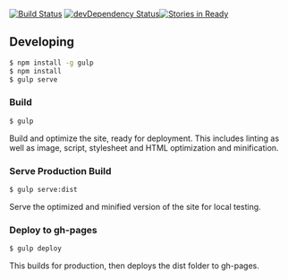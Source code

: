 [![Build Status](https://travis-ci.org/bitjson/static.svg)](https://travis-ci.org/bitjson/static) [![devDependency Status](https://david-dm.org/bitjson/static/dev-status.svg)](https://david-dm.org/bitjson/static#info=devDependencies)[![Stories in Ready](https://badge.waffle.io/bitjson/static.png?label=ready&title=Ready)](https://waffle.io/bitjson/static)

Developing
----------

```sh
$ npm install -g gulp
$ npm install
$ gulp serve
```

### Build

```sh
$ gulp
```

Build and optimize the site, ready for deployment. This includes linting as well as image, script, stylesheet and HTML optimization and minification.

### Serve Production Build

```sh
$ gulp serve:dist
```

Serve the optimized and minified version of the site for local testing.

### Deploy to gh-pages

```sh
$ gulp deploy
```

This builds for production, then deploys the dist folder to gh-pages.
